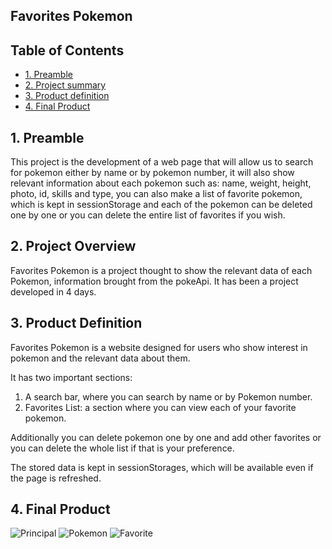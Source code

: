 ## Favorites Pokemon

## Table of Contents

* [1. Preamble](#1-preamble)
* [2. Project summary](#2-project-summary)
* [3. Product definition](#3-product-definition)
* [4. Final Product](#4-final-product)



## 1. Preamble

This project is the development of a web page that will allow us to search for pokemon either by name or by pokemon number, it will also show relevant information about each pokemon such as: name, weight, height, photo, id, skills and type, you can also make a list of favorite pokemon, which is kept in sessionStorage and each of the pokemon can be deleted one by one or you can delete the entire list of favorites if you wish.

## 2. Project Overview

Favorites Pokemon is a project thought to show the relevant data of each Pokemon, information brought from the pokeApi. It has been a project developed in 4 days.

## 3. Product Definition
Favorites Pokemon is a website designed for users who show interest in pokemon and the relevant data about them.

It has two important sections:
1. A search bar, where you can search by name or by Pokemon number.
2. Favorites List: a section where you can view each of your favorite pokemon.

Additionally you can delete pokemon one by one and add other favorites or you can delete the whole list if that is your preference.

The stored data is kept in sessionStorages, which will be available even if the page is refreshed.

## 4. Final Product
![Principal](https://user-images.githubusercontent.com/76055558/157291141-96fa3a73-38b6-4072-91ee-2b2f0e49bf74.png)
![Pokemon](https://user-images.githubusercontent.com/76055558/157291384-d44f46ee-6b03-4801-ab62-6abd1762c2c7.png)
![Favorite](image/Select-Favorite.png)
